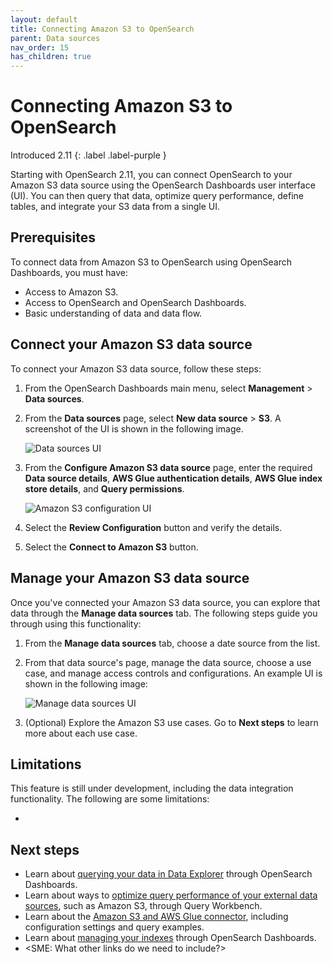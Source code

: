 ```yaml
---
layout: default
title: Connecting Amazon S3 to OpenSearch
parent: Data sources
nav_order: 15
has_children: true
---
```


# Connecting Amazon S3 to OpenSearch
Introduced 2.11
{: .label .label-purple }

Starting with OpenSearch 2.11, you can connect OpenSearch to your Amazon S3 data source using the OpenSearch Dashboards user interface (UI). You can then query that data, optimize query performance, define tables, and integrate your S3 data from a single UI.  

## Prerequisites

To connect data from Amazon S3 to OpenSearch using OpenSearch Dashboards, you must have:

- Access to Amazon S3.
- Access to OpenSearch and OpenSearch Dashboards.
- Basic understanding of data and data flow.

## Connect your Amazon S3 data source 

To connect your Amazon S3 data source, follow these steps:

1. From the OpenSearch Dashboards main menu, select **Management** > **Data sources**.
2. From the **Data sources** page, select **New data source** > **S3**. A screenshot of the UI is shown in the following image.

    ![Data sources UI]({{site.url}}{{site.baseurl}}/images/dashboards/data-sources-UI.png)

3. From the **Configure Amazon S3 data source** page, enter the required **Data source details**, **AWS Glue authentication details**, **AWS Glue index store details**, and **Query permissions**.

    ![Amazon S3 configuration UI]({{site.url}}{{site.baseurl}}/images/dashboards/S3-config-UI.png)

4. Select the **Review Configuration** button and verify the details.
5. Select the **Connect to Amazon S3** button.

## Manage your Amazon S3 data source

Once you've connected your Amazon S3 data source, you can explore that data through the **Manage data sources** tab. The following steps guide you through using this functionality:

1. From the **Manage data sources** tab, choose a date source from the list. 
2. From that data source's page, manage the data source, choose a use case, and manage access controls and configurations. An example UI is shown in the following image: 

    ![Manage data sources UI]({{site.url}}{{site.baseurl}}/images/dashboards/manage-data-source-UI.png)

3. (Optional) Explore the Amazon S3 use cases. Go to **Next steps** to learn more about each use case.

## Limitations

This feature is still under development, including the data integration functionality. The following are some limitations:

- 

## Next steps

-  Learn about [querying your data in Data Explorer]() through OpenSearch Dashboards.
- Learn about ways to [optimize query performance of your external data sources](), such as Amazon S3, through Query Workbench. 
- Learn about the [Amazon S3 and AWS Glue connector](https://github.com/opensearch-project/sql/blob/main/docs/user/ppl/admin/connectors/s3glue_connector.rst), including configuration settings and query examples.
- Learn about [managing your indexes]({{site.url}}{{site.baseurl}}/dashboards/im-dashboards/index/) through OpenSearch Dashboards.
- <SME: What other links do we need to include?>
